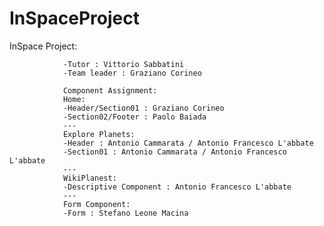 # InSpaceProject
InSpace Project:

                -Tutor : Vittorio Sabbatini 
                -Team leader : Graziano Corineo
                
                Component Assignment:
                Home:
                -Header/Section01 : Graziano Corineo
                -Section02/Footer : Paolo Baiada
                ---
                Explore Planets:
                -Header : Antonio Cammarata / Antonio Francesco L'abbate
                -Section01 : Antonio Cammarata / Antonio Francesco L'abbate
                ---
                WikiPlanest:
                -Descriptive Component : Antonio Francesco L'abbate
                ---
                Form Component:
                -Form : Stefano Leone Macina
                
                
                




